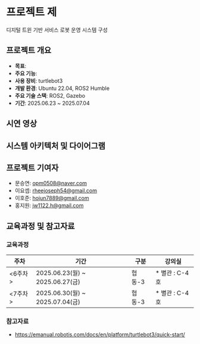 # 프로젝트 제
디지털 트윈 기반 서비스 로봇 운영 시스템 구성

## 프로젝트 개요

- **목표**: 
- **주요 기능**: 
- **사용 장비**: turtlebot3
- **개발 환경**: Ubuntu 22.04, ROS2 Humble
- **주요 기술 스택**: ROS2, Gazebo
- **기간**: 2025.06.23 ~ 2025.07.04

## 시연 영상


<div align="center">


</div>

## 시스템 아키텍처 및 다이어그램

<div align="center">


</div>

## 프로젝트 기여자

- 문승연: opm0508@naver.com
- 이요셉: rheejoseph54@gmail.com
- 이호준: hojun7889@gmail.com
- 홍지원: jw1122.h@gmail.com

## 교육과정 및 참고자료

### 교육과정

<div align="center">

| 주차 | 기간 | 구분 | 강의실 |
| --- | --- | --- | --- |
| <6주차> | 2025.06.23(월) ~ 2025.06.27(금) | 협동-3 | * 별관 : C-4호 |
| <7주차> | 2025.06.30(월) ~ 2025.07.04(금) | 협동-3 | * 별관 : C-4호 |



</div>

### 참고자료

- https://emanual.robotis.com/docs/en/platform/turtlebot3/quick-start/
